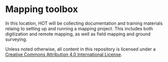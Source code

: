 # Mapping toolbox
In this location, HOT will be collecting documentation and training materials relaing to setting up and running a mapping project. This includes both digitization and remote mapping, as well as field mapping and ground surveying.

Unless noted otherwise, all content in this repository is licensed under a [Creative Commons Attribution 4.0 International License](https://creativecommons.org/licenses/by/4.0/).

